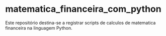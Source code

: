 # matematica_financeira_com_python
Este repositório destina-se a registrar scripts de calculos de matematica financeira na linguagem Python.
